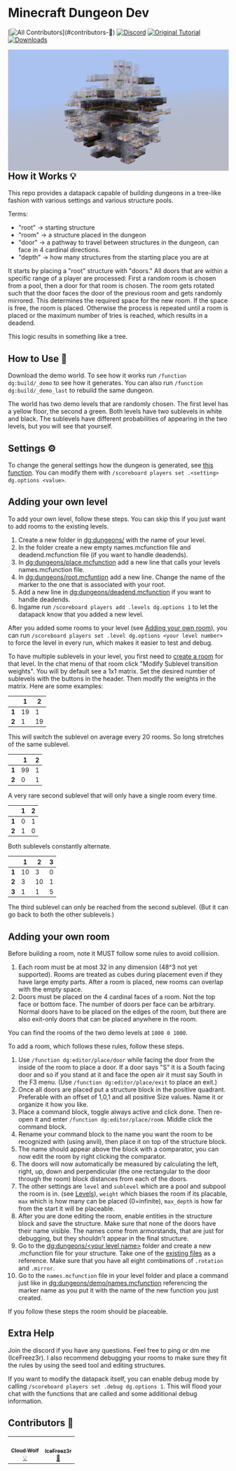 # Minecraft Dungeon Dev
<!-- ALL-CONTRIBUTORS-BADGE:START - Do not remove or modify this section -->
[![All Contributors](https://img.shields.io/badge/Contributors-2-orange.svg?)](#contributors-🧱)
[![Discord](https://img.shields.io/badge/Discord-⛓-blue.svg)](https://discord.gg/5wkd8F45bR)
[![Original Tutorial](https://img.shields.io/badge/Original_Tutorial-▶-red.svg)](https://www.youtube.com/watch?v=nPTxsI43iag)
[![Downloads](https://img.shields.io/github/downloads/CloudWolfYT/MC-DungeonDev/total.svg)](https://github.com/CloudWolfYT/MC-DungeonDev/releases)
<!-- ALL-CONTRIBUTORS-BADGE:END -->
<img src="images/preview.png"
     alt="Preview Image"
     style="float: left; margin-right: 10px;" />

## How it Works 💡
<!-- prettier-ignore-start -->
<!-- markdownlint-disable -->

This repo provides a datapack capable of building dungeons in a tree-like fashion with various settings and various structure pools.

Terms:
- "root"  -> starting structure
- "room"  -> a structure placed in the dungeon
- "door"  -> a pathway to travel between structures in the dungeon, can face in 4 cardinal directions.
- "depth" -> how many structures from the starting place you are at

It starts by placing a "root" structure with "doors." All doors that are within a specific range of a player are processed: First a random room is chosen from a pool, then a door for that room is chosen. The room gets rotated such that the door faces the door of the previous room and gets randomly mirrored. This determines the required space for the new room. If the space is free, the room is placed. Otherwise the process is repeated until a room is placed or the maximum number of tries is reached, which results in a deadend.

This logic results in something like a tree.
<!-- markdownlint-enable -->
<!-- prettier-ignore-end -->

## How to Use 📝
<!-- prettier-ignore-start -->
<!-- markdownlint-disable -->

Download the demo world. To see how it works run `/function dg:build/_demo` to see how it generates. You can also run `/function dg:build/_demo_last` to rebuild the same dungeon.

The world has two demo levels that are randomly chosen. The first level has a yellow floor, the second a green. Both levels have two sublevels in white and black. The sublevels have different probabilities of appearing in the two levels, but you will see that yourself.
<!-- markdownlint-enable -->
<!-- prettier-ignore-end -->

## Settings ⚙️

To change the general settings how the dungeon is generated, see [this function](./DungeonDev/datapacks/cw_dungeons/data/dg/functions/first_init.mcfunction). You can modify them with `/scoreboard players set .<setting> dg.options <value>`.

## Adding your own level
<!-- prettier-ignore-start -->
<!-- markdownlint-disable -->

To add your own level, follow these steps. You can skip this if you just want to add rooms to the existing levels.
1. Create a new folder in [dg:dungeons/](./DungeonDev/datapacks/cw_dungeons/data/dg/functions/dungeons/) with the name of your level.
1. In the folder create a new empty names.mcfunction file and deadend.mcfunction file (if you want to handle deadends).
1. In [dg:dungeons/place.mcfunction](./DungeonDev/datapacks/cw_dungeons/data/dg/functions/dungeons/place.mcfunction#L5) add a new line that calls your levels names.mcfunction file.
1. In [dg:dungeons/root.mcfuntion](./DungeonDev/datapacks/cw_dungeons/data/dg/functions/dungeons/root.mcfunction#L3) add a new line. Change the name of the marker to the one that is associated with your root.
1. Add a new line in [dg:dungeons/deadend.mcfunction](./DungeonDev/datapacks/cw_dungeons/data/dg/functions/dungeons/deadend.mcfunction) if you want to handle deadends.
1. Ingame run `/scoreboard players add .levels dg.options 1` to let the datapack know that you added a new level.

After you added some rooms to your level (see [Adding your own room](#adding-your-own-room)), you can run `/scoreboard players set .level dg.options <your level number>` to force the level in every run, which makes it easier to test and debug.

To have multiple sublevels in your level, you first need to [create a room](#adding-your-own-room) for that level. In the chat menu of that room click "Modify Sublevel transition weights". You will by default see a 1x1 matrix. Set the desired number of sublevels with the buttons in the header. Then modify the weights in the matrix. Here are some examples:

|  | 1 | 2 |
| - | - | - |
| <b>1</b> | 19 | 1 |
| <b>2</b> | 1 | 19 |

This will switch the sublevel on average every 20 rooms. So long stretches of the same sublevel.

|  | 1 | 2 |
| - | - | - |
| <b>1</b> | 99 | 1 |
| <b>2</b> | 0 | 1 |

A very rare second sublevel that will only have a single room every time.

|  | 1 | 2 |
| - | - | - |
| <b>1</b> | 0 | 1 |
| <b>2</b> | 1 | 0 |

Both sublevels constantly alternate.

|  | 1 | 2 | 3 |
| - | - | - | - |
| <b>1</b> | 10 | 3 | 0 |
| <b>2</b> | 3 | 10 | 1 |
| <b>3</b> | 1 | 1 | 5 |

The third sublevel can only be reached from the second sublevel. (But it can go back to both the other sublevels.)
<!-- markdownlint-enable -->
<!-- prettier-ignore-end -->

## Adding your own room
<!-- prettier-ignore-start -->
<!-- markdownlint-disable -->

Before building a room, note it MUST follow some rules to avoid collision.
1. Each room must be at most 32 in any dimension (48^3 not yet supported). Rooms are treated as cubes during placement even if they have large empty parts. After a room is placed, new rooms can overlap with the empty space.
2. Doors must be placed on the 4 cardinal faces of a room. Not the top face or bottom face. The number of doors per face can be arbitrary. Normal doors have to be placed on the edges of the room, but there are also exit-only doors that can be placed anywhere in the room.

You can find the rooms of the two demo levels at `1000 0 1000`.

To add a room, which follows these rules, follow these steps.
1. Use `/function dg:editor/place/door` while facing the door from the inside of the room to place a door. If a door says "S" it is a South facing door and so if you stand at it and face the open air it must say South in the F3 menu. (Use `/function dg:editor/place/exit` to place an exit.)
1. Once all doors are placed put a structure block in the positive quadrant. Preferable with an offset of 1,0,1 and all positive Size values. Name it or organize it how you like.
1. Place a command block, toggle always active and click done. Then re-open it and enter `/function dg:editor/place/room`. Middle click the command block.
1. Rename your command block to the name you want the room to be recognized with (using anvil), then place it on top of the structure block.
1. The name should appear above the block with a comparator, you can now edit the room by right clicking the comparator.
1. The doors will now automatically be measured by calculating the left, right, up, down and perpendicular (the one rectangular to the door through the room) block distances from each of the doors. 
1. The other settings are `level` and `sublevel` which are a pool and subpool the room is in. (see [Levels](#adding-your-own-level)), `weight` which biases the room if its placable, `max` which is how many can be placed (0=infinite), `max_depth` is how far from the start it will be placeable.
1. After you are done editing the room, enable entities in the structure block and save the structure. Make sure that none of the doors have their name visible. The names come from armorstands, that are just for debugging, but they shouldn't appear in the final structure.
1. Go to the [dg:dungeons/\<your level name>](./DungeonDev/datapacks/cw_dungeons/data/dg/functions/dungeons/) folder and create a new .mcfunction file for your structure. Take one of the [existing files](./DungeonDev/datapacks/cw_dungeons/data/dg/functions/dungeons/demo/quad.mcfunction) as a reference. Make sure that you have all eight combinations of `.rotation` and `.mirror`.
1. Go to the `names.mcfunction` file in your level folder and place a command just like in [dg:dungeons/demo/names.mcfunction](./DungeonDev/datapacks/cw_dungeons/data/dg/functions/dungeons/demo/names.mcfunction) referencing the marker name as you put it with the name of the new function you just created. 

If you follow these steps the room should be placeable.
<!-- markdownlint-enable -->
<!-- prettier-ignore-end -->

## Extra Help
<!-- prettier-ignore-start -->
<!-- markdownlint-disable -->
Join the discord if you have any questions. Feel free to ping or dm me (IceFreez3r). I also recommend debugging your rooms to make sure they fit the rules by using the seed tool and editing structures.

If you want to modify the datapack itself, you can enable debug mode by calling `/scoreboard players set .debug dg.options 1`. This will flood your chat with the functions that are called and some additional debug information.
<!-- markdownlint-enable -->
<!-- prettier-ignore-end -->

## Contributors 🧱
<!-- prettier-ignore-start -->
<!-- markdownlint-disable -->
<table>
  <tr>
    <td align="center"><a href="https://github.com/CloudWolfYT"><img src="https://avatars.githubusercontent.com/u/64243799?v=4" width="100px;" alt=""/><br /><sub><b>Cloud Wolf</b></sub></a><br /><a href="#" title="Original Idea">💡</a></td>
    <td align="center"><a href="https://github.com/IceFreez3r"><img src="https://avatars.githubusercontent.com/u/39794212?v=4" width="100px;" alt=""/><br /><sub><b>IceFreez3r</b></sub></a><br /><a href="#" title="New implementation">🔨</a></td>
  </tr>
</table>

<!-- markdownlint-enable -->
<!-- prettier-ignore-end -->
